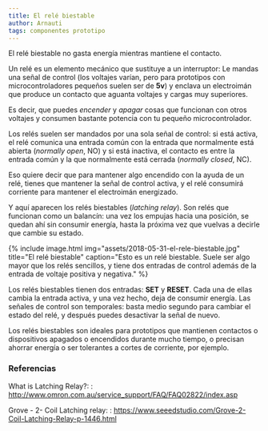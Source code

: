 ```yaml
---
title: El relé biestable
author: Arnauti
tags: componentes prototipo
---
```


El relé biestable no gasta energía mientras mantiene el contacto.

Un relé es un elemento mecánico que sustituye a un interruptor:
Le mandas una señal de control (los voltajes varían, pero para prototipos con microcontroladores pequeños suelen ser de __5v__) y enclava un electroimán que produce un contacto que aguanta voltajes y cargas muy superiores.

Es decir, que puedes _encender_ y _apagar_ cosas que funcionan con otros voltajes y consumen bastante potencia con tu pequeño microcontrolador.

Los relés suelen ser mandados por una sola señal de control: si está activa, el relé comunica una entrada común con la entrada que normalmente está abierta (_normally open_, NO) y si está inactiva, el contacto es entre la entrada común y la que normalmente está cerrada (_normally closed_, NC).

Eso quiere decir que para mantener algo encendido con la ayuda de un relé, tienes que mantener la señal de control activa, y el relé consumirá corriente para mantener el electroimán energizado.

Y aquí aparecen los relés biestables (_latching relay_). Son relés que funcionan como un balancín: una vez los empujas hacia una posición, se quedan ahí sin consumir energía, hasta la próxima vez que vuelvas a decirle que cambie su estado.


{% include image.html
  img="assets/2018-05-31-el-rele-biestable.jpg"
  title="El relé biestable"
  caption="Esto es un relé biestable. Suele ser algo mayor que los relés sencillos, y tiene dos entradas de control además de la entrada de voltaje positiva y negativa."
 %}

Los relés biestables tienen dos entradas: __SET__ y __RESET__. Cada una de ellas cambia la entrada activa, y una vez hecho, deja de consumir energía. Las señales de control son temporales: basta medio segundo para cambiar el estado del relé, y después puedes desactivar la señal de nuevo.

Los relés biestables son ideales para prototipos que mantienen contactos o dispositivos apagados o encendidos durante mucho tiempo, o precisan ahorrar energía o ser tolerantes a cortes de corriente, por ejemplo.



### Referencias

What is Latching Relay?:
: <http://www.omron.com.au/service_support/FAQ/FAQ02822/index.asp>

Grove - 2- Coil Latching relay:
: <https://www.seeedstudio.com/Grove-2-Coil-Latching-Relay-p-1446.html>
